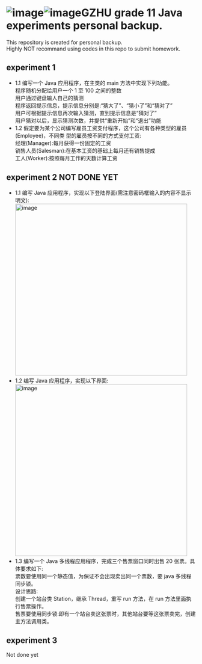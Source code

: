 ![image](https://github.com/Endermen359872/grade11Java/assets/78783001/63b31108-3136-41a3-ac14-002549819b8e)![image](https://github.com/Endermen359872/grade11Java/assets/78783001/bb8e507c-f0bc-40a6-a1a4-338c1dd6827f)GZHU grade 11 Java experiments personal backup.
=====
This repository is created for personal backup.  
Highly NOT recommand using codes in this repo to submit homework.  

experiment 1  
---
* 1.1 编写一个 Java 应用程序，在主类的 main 方法中实现下列功能。  
程序随机分配给用户一个 1 至 100 之间的整数   
用户通过键盘输人自己的猜测   
程序返回提示信息，提示信息分别是:“猜大了”、“猜小了”和“猜对了”   
用户可根据提示信息再次输入猜测，直到提示信息是“猜对了”   
用户猜对以后，显示猜测次数，并提供“重新开始”和“退出”功能   
* 1.2 假定要为某个公司编写雇员工资支付程序，这个公司有各种类型的雇员(Employee)，不同类 型的雇员按不同的方式支付工资:  
经理(Manager):每月获得一份固定的工资   
销售人员(Salesman):在基本工资的基础上每月还有销售提成  
工人(Worker):按照每月工作的天数计算工资   

experiment 2  NOT DONE YET  
---
* 1.1 编写 Java 应用程序，实现以下登陆界面(需注意密码框输入的内容不显示明文):  
<img width="457" alt="image" src="https://github.com/Endermen359872/grade11Java/assets/78783001/5b8bf8f2-93a5-4f52-a5ea-bc884699731e"><br>
* 1.2 编写 Java 应用程序，实现以下界面:  
<img width="457" alt="image" src="https://github.com/Endermen359872/grade11Java/assets/78783001/71265a87-c2cb-4e8e-ba17-e19b8d683213"><br>
* 1.3 编写一个 Java 多线程应用程序，完成三个售票窗口同时出售 20 张票。具体要求如下:  
票数要使用同一个静态值，为保证不会出现卖出同一个票数，要 java 多线程同步锁。  
设计思路:  
创建一个站台类 Station，继承 Thread，重写 run 方法，在 run 方法里面执行售票操作。  
售票要使用同步锁:即有一个站台卖这张票时，其他站台要等这张票卖完，创建主方法调用类。  

experiment 3  
---
Not done yet
